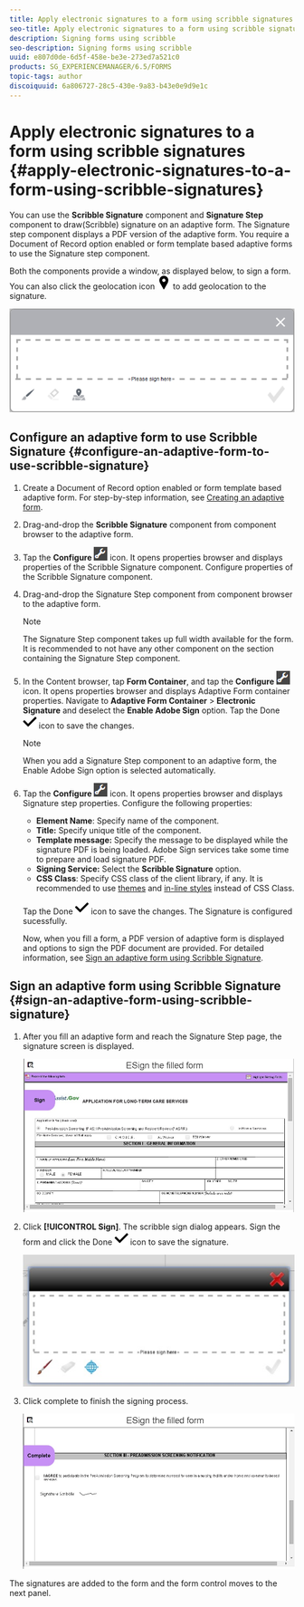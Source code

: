 ```yaml
---
title: Apply electronic signatures to a form using scribble signatures
seo-title: Apply electronic signatures to a form using scribble signatures
description: Signing forms using scribble
seo-description: Signing forms using scribble
uuid: e807d0de-6d5f-458e-be3e-273ed7a521c0
products: SG_EXPERIENCEMANAGER/6.5/FORMS
topic-tags: author
discoiquuid: 6a806727-28c5-430e-9a83-b43e0e9d9e1c
---
```


# Apply electronic signatures to a form using scribble signatures {#apply-electronic-signatures-to-a-form-using-scribble-signatures}

You can use the **Scribble Signature** component and **Signature Step** component to draw(Scribble) signature on an adaptive form. The Signature step component displays a PDF version of the adaptive form. You require a Document of Record option enabled or form template based adaptive forms to use the Signature step component.

Both the components provide a window, as displayed below, to sign a form. You can also click the geolocation icon ![aem_6_3_geolocation](assets/aem_6_3_geolocation.png) to add geolocation to the signature.

![Scribble sign dialog](assets/scribble-signature.png)

## Configure an adaptive form to use Scribble Signature {#configure-an-adaptive-form-to-use-scribble-signature}

1. Create a Document of Record option enabled or form template based adaptive form. For step-by-step information, see [Creating an adaptive form](/help/forms/using/creating-adaptive-form.md).
1. Drag-and-drop the **Scribble Signature** component from component browser to the adaptive form.
1. Tap the **Configure** ![configure](assets/configure.png) icon. It opens properties browser and displays properties of the Scribble Signature component. Configure properties of the Scribble Signature component.
1. Drag-and-drop the Signature Step component from component browser to the adaptive form.

   >[!NOTE]
   >
   >The Signature Step component takes up full width available for the form. It is recommended to not have any other component on the section containing the Signature Step component.

1. In the Content browser, tap **Form Container**, and tap the **Configure** ![configure](assets/configure.png) icon. It opens properties browser and displays Adaptive Form container properties. Navigate to **Adaptive Form Container** &gt; **Electronic Signature** and deselect the **Enable Adobe Sign** option. Tap the Done ![aem_6_3_forms_save](assets/aem_6_3_forms_save.png) icon to save the changes.

   >[!NOTE]
   >
   >When you add a Signature Step component to an adaptive form, the Enable Adobe Sign option is selected automatically.

1. Tap the **Configure** ![configure](assets/configure.png) icon. It opens properties browser and displays Signature step properties. Configure the following properties:

    * **Element Name**: Specify name of the component.
    * **Title:** Specify unique title of the component.
    * **Template message:** Specify the message to be displayed while the signature PDF is being loaded. Adobe Sign services take some time to prepare and load signature PDF.
    * **Signing Service:** Select the **Scribble Signature** option.
    * **CSS Class**: Specify CSS class of the client library, if any. It is recommended to use [themes](/help/forms/using/themes.md) and [in-line styles](/help/forms/using/inline-style-adaptive-forms.md) instead of CSS Class.

   Tap the Done ![aem_6_3_forms_save](assets/aem_6_3_forms_save.png) icon to save the changes. The Signature is configured sucessfully.

   Now, when you fill a form, a PDF version of adaptive form is displayed and options to sign the PDF document are provided. For detailed information, see [Sign an adaptive form using Scribble Signature](/help/forms/using/signing-forms-using-scribble.md#p-sign-an-adaptive-form-using-scribble-signature-p).

## Sign an adaptive form using Scribble Signature {#sign-an-adaptive-form-using-scribble-signature}

1. After you fill an adaptive form and reach the Signature Step page, the signature screen is displayed.

   ![Signature screen for EchoSign page](assets/esignscribblesign.jpg)

1. Click **[!UICONTROL Sign]**. The scribble sign dialog appears. Sign the form and click the Done ![aem_6_3_forms_save](assets/aem_6_3_forms_save.png) icon to save the signature.

   ![Scribble sign dialog](assets/scribblewidget.jpg)

1. Click complete to finish the signing process.

   ![Complete the signing process](assets/scribblecomplete.jpg)

The signatures are added to the form and the form control moves to the next panel.

